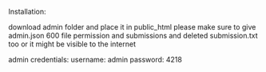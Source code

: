 Installation: 

download admin folder and place it in public_html please make sure to give admin.json 600 file permission and submissions and deleted submission.txt too or it might be visible to the internet

admin credentials: 
username: admin
password: 4218
